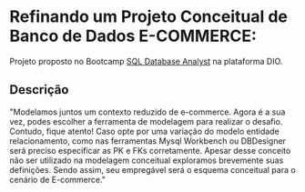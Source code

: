 # Refinando um Projeto Conceitual de Banco de Dados E-COMMERCE:
 Projeto proposto no Bootcamp [SQL Database Analyst](https://www.dio.me/bootcamp/formacao-sql-db-specialist) na plataforma DIO.

## Descrição
"Modelamos juntos um contexto reduzido de e-commerce. Agora é a sua vez, podes escolher a ferramenta de modelagem para realizar o desafio. Contudo, fique atento! Caso opte por uma variação do modelo entidade relacionamento, como nas ferramentas Mysql Workbench ou DBDesigner será preciso especificar as PK e FKs corretamente. Apesar desse conceito não ser utilizado na modelagem conceitual exploramos brevemente suas definições. Sendo assim, seu empregável será o esquema conceitual para o cenário de E-commerce."